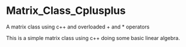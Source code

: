 # Matrix_Class_Cplusplus
A matrix class using c++ and overloaded + and * operators

This is a simple matrix class using c++ doing some basic linear algebra. 
